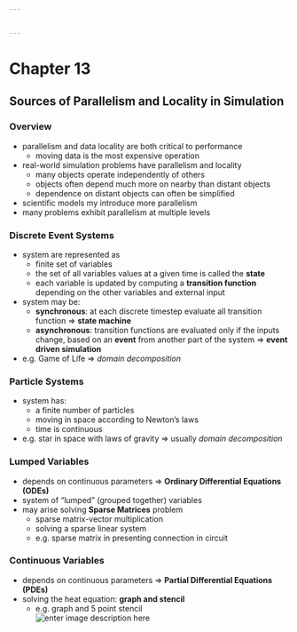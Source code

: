 ```yaml
---


---
```


<h1 id="chapter-13">Chapter 13</h1>
<h2 id="sources-of-parallelism-and-locality-in-simulation">Sources of Parallelism and Locality in Simulation</h2>
<h3 id="overview">Overview</h3>
<ul>
<li>parallelism and data locality are both critical to performance
<ul>
<li>moving data is the most expensive operation</li>
</ul>
</li>
<li>real-world simulation problems have parallelism and locality
<ul>
<li>many objects operate independently of others</li>
<li>objects often depend much more on nearby than distant objects</li>
<li>dependence on distant objects can often be simplified</li>
</ul>
</li>
<li>scientific models my introduce more parallelism</li>
<li>many problems exhibit parallelism at multiple levels</li>
</ul>
<h3 id="discrete-event-systems">Discrete Event Systems</h3>
<ul>
<li>system are represented as
<ul>
<li>finite set of variables</li>
<li>the set of all variables values at a given time is called the <strong>state</strong></li>
<li>each variable is updated by computing a <strong>transition function</strong> depending on the other variables and external input</li>
</ul>
</li>
<li>system may be:
<ul>
<li><strong>synchronous</strong>: at each discrete timestep evaluate all transition function =&gt; <strong>state machine</strong></li>
<li><strong>asynchronous</strong>: transition functions are evaluated only if the inputs change, based on an <strong>event</strong> from another part of the system =&gt; <strong>event driven simulation</strong></li>
</ul>
</li>
<li>e.g. Game of Life =&gt; <em>domain decomposition</em></li>
</ul>
<h3 id="particle-systems">Particle Systems</h3>
<ul>
<li>system has:
<ul>
<li>a finite number of particles</li>
<li>moving in space according to Newton’s laws</li>
<li>time is continuous</li>
</ul>
</li>
<li>e.g. star in space with laws of gravity =&gt; usually <em>domain decomposition</em></li>
</ul>
<h3 id="lumped-variables">Lumped Variables</h3>
<ul>
<li>depends on continuous parameters =&gt; <strong>Ordinary Differential Equations (ODEs)</strong></li>
<li>system of “lumped” (grouped together) variables</li>
<li>may arise solving <strong>Sparse Matrices</strong> problem
<ul>
<li>sparse matrix-vector multiplication</li>
<li>solving a sparse linear system</li>
<li>e.g. sparse matrix in presenting connection in circuit</li>
</ul>
</li>
</ul>
<h3 id="continuous-variables">Continuous Variables</h3>
<ul>
<li>depends on continuous parameters =&gt; <strong>Partial Differential Equations (PDEs)</strong></li>
<li>solving the heat equation: <strong>graph and stencil</strong>
<ul>
<li>e.g. graph and 5 point stencil<br>
<img src="https://lh3.googleusercontent.com/K6BlkkE4l1YrFB3f1UWXSrckfw3XkMsWWf0pyAcWEPIuPcV53qoBjvqf6d2Olj4Cl2Dv4RLpMLrL" alt="enter image description here"></li>
</ul>
</li>
</ul>

